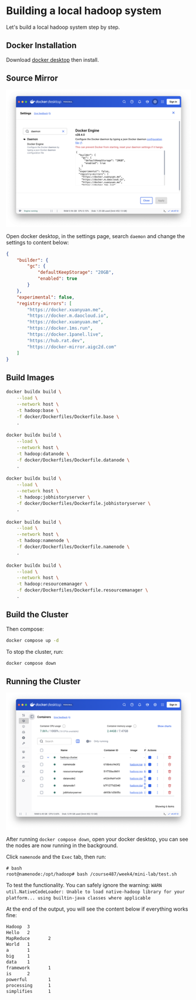 # Building a local hadoop system

Let's build a local hadoop system step by step.

## Docker Installation

Download [docker desktop](https://www.docker.com/) then install.

## Source Mirror

![daemon-setting](./images/daemon.png)

Open docker desktop, in the settings page, search `daemon` and change the settings to content below:

```json
{
    "builder": {
        "gc": {
            "defaultKeepStorage": "20GB",
            "enabled": true
        }
    },
    "experimental": false,
    "registry-mirrors": [
        "https://docker.xuanyuan.me",
        "https://docker.m.daocloud.io",
        "https://docker.xuanyuan.me",
        "https://docker.1ms.run",
        "https://docker.1panel.live",
        "https://hub.rat.dev",
        "https://docker-mirror.aigc2d.com"
    ]
}
```

## Build Images

```bash
docker buildx build \
    --load \
    --network host \
    -t hadoop:base \
    -f docker/Dockerfiles/Dockerfile.base \
    .

docker buildx build \
    --load \
    --network host \
    -t hadoop:datanode \
    -f docker/Dockerfiles/Dockerfile.datanode \
    .

docker buildx build \
    --load \
    --network host \
    -t hadoop:jobhistoryserver \
    -f docker/Dockerfiles/Dockerfile.jobhistoryserver \
    .

docker buildx build \
    --load \
    --network host \
    -t hadoop:namenode \
    -f docker/Dockerfiles/Dockerfile.namenode \
    .

docker buildx build \
    --load \
    --network host \
    -t hadoop:resourcemanager \
    -f docker/Dockerfiles/Dockerfile.resourcemanager \
    .
```

## Build the Cluster

Then compose:

```bash
docker compose up -d
```

To stop the cluster, run:

```bash
docker compose down
```

## Running the Cluster

![hadoop-cluster](./images/hadoop-cluster.png)

After running `docker compose down`, open your docker desktop, you can see the nodes are now running in the background.

Click `namenode` and the `Exec` tab, then run:

```
# bash
root@namenode:/opt/hadoop# bash /course487/week4/mini-lab/test.sh
```

To test the functionality. You can safely ignore the warning: `WARN util.NativeCodeLoader: Unable to load native-hadoop library for your platform... using builtin-java classes where applicable`

At the end of the output, you will see the content below if everything works fine:

```
Hadoop  3
Hello   2
MapReduce       2
World   1
a       1
big     1
data    1
framework       1
is      2
powerful        1
processing      1
simplifies      1
```
